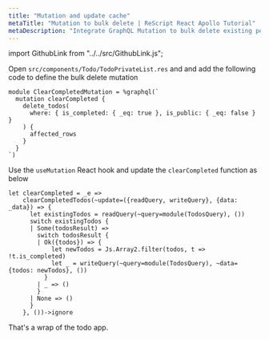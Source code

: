 ```yaml
---
title: "Mutation and update cache"
metaTitle: "Mutation to bulk delete | ReScript React Apollo Tutorial"
metaDescription: "Integrate GraphQL Mutation to bulk delete existing personal todos. Update local cache after mutation using readQuery and writeQuery."
---
```


import GithubLink from "../../src/GithubLink.js";

Open `src/components/Todo/TodoPrivateList.res` and and add the following code to define the bulk delete mutation

<GithubLink link="https://github.com/hasura/learn-graphql/blob/master/tutorials/frontend/rescript-react-apollo/app-final/src/components/Todo/TodoPrivateList.res" text="src/components/Todo/TodoPrivateList.res" />

```reason
module ClearCompletedMutation = %graphql(`
  mutation clearCompleted {
    delete_todos(
      where: { is_completed: { _eq: true }, is_public: { _eq: false } }
    ) {
      affected_rows
    }
  }
`)

```

Use the `useMutation` React hook and update the `clearCompleted` function as below

```reason
let clearCompleted = _e =>
    clearCompletedTodos(~update=({readQuery, writeQuery}, {data: _data}) => {
      let existingTodos = readQuery(~query=module(TodosQuery), ())
      switch existingTodos {
      | Some(todosResult) =>
        switch todosResult {
        | Ok({todos}) => {
            let newTodos = Js.Array2.filter(todos, t => !t.is_completed)
            let _ = writeQuery(~query=module(TodosQuery), ~data={todos: newTodos}, ())
          }
        | _ => ()
        }
      | None => ()
      }
    }, ())->ignore
```

That's a wrap of the todo app.
